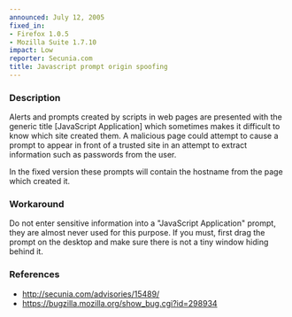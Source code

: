 ```yaml
---
announced: July 12, 2005
fixed_in:
- Firefox 1.0.5
- Mozilla Suite 1.7.10
impact: Low
reporter: Secunia.com
title: Javascript prompt origin spoofing
---
```


<h3>Description</h3>

<p>Alerts and prompts created by scripts in web pages are presented with the
generic title [JavaScript Application] which sometimes makes it difficult to know
which site created them.  A malicious page could attempt to cause a prompt
to appear in front of a trusted site in an attempt to extract information
such as passwords from the user.</p>

<p>In the fixed version these prompts will contain the hostname from the
page which created it.</p>

<h3>Workaround</h3>

<p>Do not enter sensitive information into a "JavaScript Application" prompt,
they are almost never used for this purpose. If you must, first drag the
prompt on the desktop and make sure there is not a tiny window hiding
behind it.</p>

<h3>References</h3>

<ul>
<li><a class="ex-ref" href="http://secunia.com/advisories/15489/">http://secunia.com/advisories/15489/</a></li>

<li><a href="https://bugzilla.mozilla.org/show_bug.cgi?id=298934">
https://bugzilla.mozilla.org/show_bug.cgi?id=298934</a></li>
</ul>



